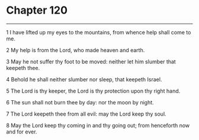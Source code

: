 # Chapter 120

***

1 I have lifted up my eyes to the mountains, from whence help shall come to me.

2 My help is from the Lord, who made heaven and earth.

3 May he not suffer thy foot to be moved: neither let him slumber that keepeth thee.

4 Behold he shall neither slumber nor sleep, that keepeth Israel.

5 The Lord is thy keeper, the Lord is thy protection upon thy right hand.

6 The sun shall not burn thee by day: nor the moon by night.

7 The Lord keepeth thee from all evil: may the Lord keep thy soul.

8 May the Lord keep thy coming in and thy going out; from henceforth now and for ever.

